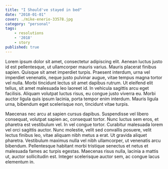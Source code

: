 ```yaml
---
title: "I Should've stayed in bed"
date: "2018-01-01"
cover: ./mike-enerio-33578.jpg
category: "personal"
tags:
    - resolutions
    - '2018'
    - story
published: true
---
```


Lorem ipsum dolor sit amet, consectetur adipiscing elit. Aenean luctus justo id est pellentesque, ut ullamcorper mauris varius. Mauris placerat finibus sapien. Quisque sit amet imperdiet turpis. Praesent interdum, urna vel imperdiet venenatis, neque justo pulvinar augue, vitae tempus magna tortor vel nulla. Morbi tincidunt lectus sit amet dapibus rutrum. Ut eleifend elit tellus, sit amet malesuada leo laoreet id. In vehicula sagittis arcu eget facilisis. Aliquam volutpat luctus risus, eu congue justo viverra eu. Morbi auctor ligula quis ipsum lacinia, porta tempor enim interdum. Mauris ligula urna, bibendum eget scelerisque non, tincidunt vitae turpis.

Maecenas nec arcu at sapien cursus dapibus. Suspendisse vel libero consequat, volutpat sapien ac, consequat tortor. Nunc luctus sem eros, et pharetra est vestibulum vel. In vel congue tortor. Curabitur malesuada lorem vel orci sagittis auctor. Nunc molestie, velit sed convallis posuere, velit lectus finibus leo, vitae aliquam nibh metus a erat. Ut gravida aliquet pharetra. Vestibulum maximus nulla vel nibh ullamcorper, ut venenatis arcu bibendum. Pellentesque habitant morbi tristique senectus et netus et malesuada fames ac turpis egestas. Maecenas risus nulla, lacinia a mattis ut, auctor sollicitudin est. Integer scelerisque auctor sem, ac congue lacus elementum in.